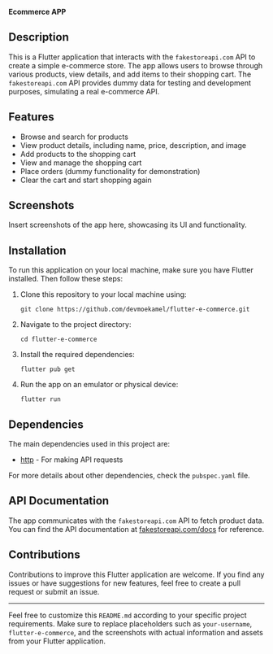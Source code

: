 **Ecommerce APP**

## Description

This is a Flutter application that interacts with the `fakestoreapi.com` API to create a simple e-commerce store. The app allows users to browse through various products, view details, and add items to their shopping cart. The `fakestoreapi.com` API provides dummy data for testing and development purposes, simulating a real e-commerce API.

## Features

- Browse and search for products
- View product details, including name, price, description, and image
- Add products to the shopping cart
- View and manage the shopping cart
- Place orders (dummy functionality for demonstration)
- Clear the cart and start shopping again

## Screenshots

Insert screenshots of the app here, showcasing its UI and functionality.

## Installation

To run this application on your local machine, make sure you have Flutter installed. Then follow these steps:

1. Clone this repository to your local machine using:
   ```
   git clone https://github.com/devmoekamel/flutter-e-commerce.git
   ```

2. Navigate to the project directory:
   ```
   cd flutter-e-commerce
   ```

3. Install the required dependencies:
   ```
   flutter pub get
   ```

4. Run the app on an emulator or physical device:
   ```
   flutter run
   ```

## Dependencies

The main dependencies used in this project are:

- [http](https://pub.dev/packages/http) - For making API requests

For more details about other dependencies, check the `pubspec.yaml` file.

## API Documentation

The app communicates with the `fakestoreapi.com` API to fetch product data. You can find the API documentation at [fakestoreapi.com/docs](https://fakestoreapi.com/docs) for reference.

## Contributions

Contributions to improve this Flutter application are welcome. If you find any issues or have suggestions for new features, feel free to create a pull request or submit an issue.



---

Feel free to customize this `README.md` according to your specific project requirements. Make sure to replace placeholders such as `your-username`, `flutter-e-commerce`, and the screenshots with actual information and assets from your Flutter application.
